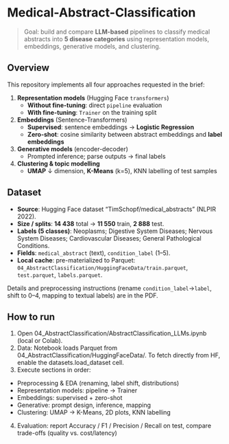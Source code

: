 # Medical-Abstract-Classification
> Goal: build and compare **LLM-based** pipelines to classify medical abstracts into **5 disease categories** using representation models, embeddings, generative models, and clustering.

## Overview
This repository implements all four approaches requested in the brief:
1) **Representation models** (Hugging Face `transformers`)  
   - **Without fine-tuning**: direct `pipeline` evaluation  
   - **With fine-tuning**: `Trainer` on the training split
2) **Embeddings** (Sentence-Transformers)  
   - **Supervised**: sentence embeddings → **Logistic Regression**  
   - **Zero-shot**: cosine similarity between abstract embeddings and **label embeddings**
3) **Generative models** (encoder-decoder)  
   - Prompted inference; parse outputs → final labels
4) **Clustering & topic modelling**  
   - **UMAP** ↓ dimension, **K-Means** (k=5), KNN labelling of test samples

##  Dataset

- **Source**: Hugging Face dataset “TimSchopf/medical_abstracts” (NLPIR 2022).  
- **Size / splits**: **14 438** total → **11 550** train, **2 888** test.  
- **Labels (5 classes)**: Neoplasms; Digestive System Diseases; Nervous System Diseases; Cardiovascular Diseases; General Pathological Conditions.  
- **Fields**: `medical_abstract` (text), `condition_label` (1–5).  
- **Local cache**: pre-materialized to Parquet: `04_AbstractClassification/HuggingFaceData/train.parquet`, `test.parquet`, `labels.parquet`.

Details and preprocessing instructions (rename `condition_label`→`label`, shift to 0–4, mapping to textual labels) are in the PDF.

## How to run

1. Open 04_AbstractClassification/AbstractClassification_LLMs.ipynb (local or Colab).
2. Data: Notebook loads Parquet from 04_AbstractClassification/HuggingFaceData/. To fetch directly from HF, enable the datasets.load_dataset cell.
3. Execute sections in order:
- Preprocessing & EDA (renaming, label shift, distributions)
- Representation models: pipeline → Trainer
- Embeddings: supervised + zero-shot
- Generative: prompt design, inference, mapping
- Clustering: UMAP → K-Means, 2D plots, KNN labelling
4. Evaluation: report Accuracy / F1 / Precision / Recall on test, compare trade-offs (quality vs. cost/latency)
